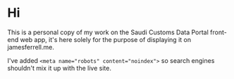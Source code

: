 # Hi

This is a personal copy of my work on the Saudi Customs Data Portal front-end web app, it's here solely for the purpose of displaying it on jamesferrell.me.

I've added `<meta name="robots" content="noindex">` so search engines shouldn't mix it up with the live site.
